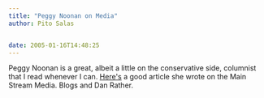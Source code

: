 ```yaml
---
title: "Peggy Noonan on Media"
author: Pito Salas


date: 2005-01-16T14:48:25
---
```


Peggy Noonan is a great, albeit a little on the conservative side, columnist
that I read whenever I can.
[Here's](<http://www.opinionjournal.com/columnists/pnoonan/>) a good article
she wrote on the Main Stream Media. Blogs and Dan Rather.


